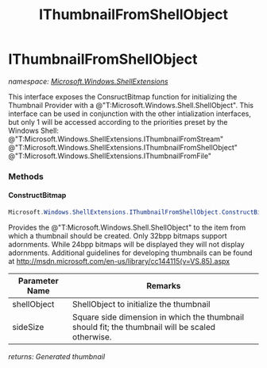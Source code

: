 ﻿---
title: IThumbnailFromShellObject
---

# IThumbnailFromShellObject
_namespace: [Microsoft.Windows.ShellExtensions](N-Microsoft.Windows.ShellExtensions.html)_

This interface exposes the ConsructBitmap function for initializing the 
 Thumbnail Provider with a @"T:Microsoft.Windows.Shell.ShellObject".
 This interface can be used in conjunction with the other intialization interfaces,
 but only 1 will be accessed according to the priorities preset by the Windows Shell:
 @"T:Microsoft.Windows.ShellExtensions.IThumbnailFromStream"
 @"T:Microsoft.Windows.ShellExtensions.IThumbnailFromShellObject"
 @"T:Microsoft.Windows.ShellExtensions.IThumbnailFromFile"

### Methods

#### ConstructBitmap
```csharp
Microsoft.Windows.ShellExtensions.IThumbnailFromShellObject.ConstructBitmap(Microsoft.Windows.Shell.ShellObject,System.Int32)
```
Provides the @"T:Microsoft.Windows.Shell.ShellObject" to the item from which a thumbnail should be created.
 Only 32bpp bitmaps support adornments. 
 While 24bpp bitmaps will be displayed they will not display adornments.
 Additional guidelines for developing thumbnails can be found at http://msdn.microsoft.com/en-us/library/cc144115(v=VS.85).aspx

|Parameter Name|Remarks|
|--------------|-------|
|shellObject|ShellObject to initialize the thumbnail|
|sideSize|Square side dimension in which the thumbnail should fit; the thumbnail will be scaled otherwise.|

_returns: Generated thumbnail_




